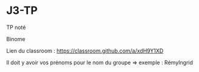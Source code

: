 # J3-TP

TP noté

Binome

Lien du classroom : https://classroom.github.com/a/xdH9Y1XD

Il doit y avoir vos prénoms pour le nom du groupe => exemple : RémyIngrid